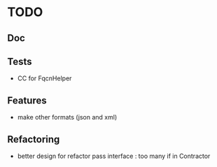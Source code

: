 # TODO

## Doc

## Tests
 * CC for FqcnHelper

## Features
 * make other formats (json and xml)

## Refactoring
 * better design for refactor pass interface : too many if in Contractor
